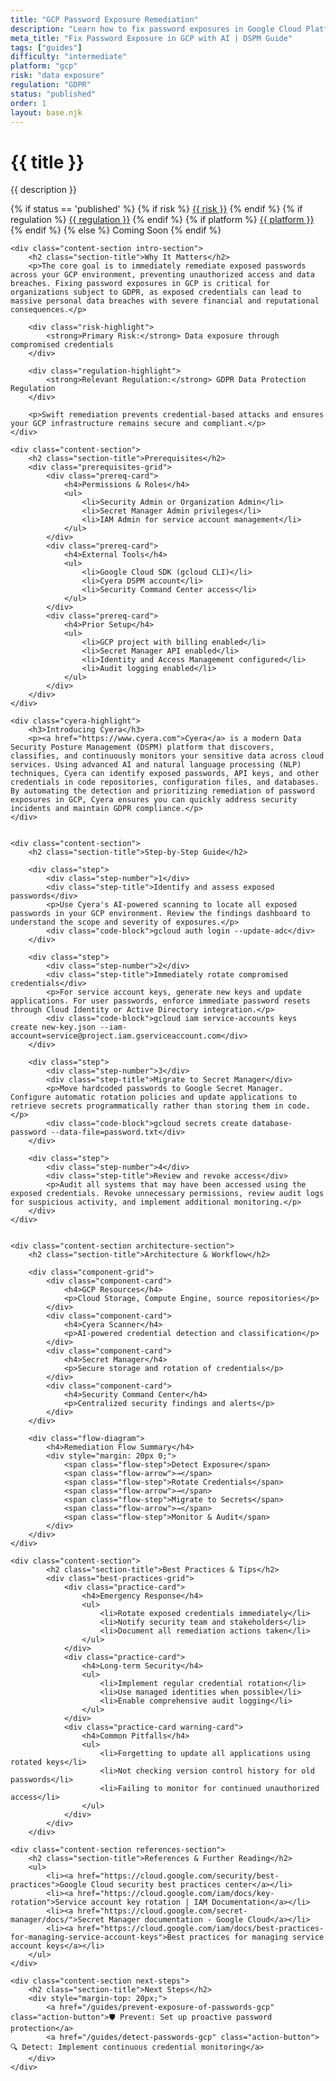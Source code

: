 ```yaml
---
title: "GCP Password Exposure Remediation"
description: "Learn how to fix password exposures in Google Cloud Platform environments. Follow step-by-step guidance for GDPR compliance and security."
meta_title: "Fix Password Exposure in GCP with AI | DSPM Guide"
tags: ["guides"]
difficulty: "intermediate"
platform: "gcp"
risk: "data exposure"
regulation: "GDPR"
status: "published"
order: 1
layout: base.njk
---
```


<div class="container">
    <div class="header">
        <h1>{{ title }}</h1>
        <p>{{ description }}</p>
        <div class="guide-tags-container">
			<div class="guide-tags-wrapper">
		    {% if status == 'published' %}
		        {% if risk %}
		        <a href="/risk/{{ risk | downcase | replace: ' ', '-' }}/" class="guide-tag risk">{{ risk }}</a>
		        {% endif %}
		        {% if regulation %}
		        <a href="/regulation/{{ regulation | downcase | replace: ' ', '-' }}/" class="guide-tag regulation">{{ regulation }}</a>
		        {% endif %}
		        {% if platform %}
		        <a href="/platforms/{{ platform | downcase | replace: ' ', '-' }}/" class="guide-tag platform">{{ platform }}</a>
		        {% endif %}
		    {% else %}
		        <span class="guide-tag coming-soon">Coming Soon</span>
		    {% endif %}
		</div>
		</div>
    </div>

    <div class="content-section intro-section">
        <h2 class="section-title">Why It Matters</h2>
        <p>The core goal is to immediately remediate exposed passwords across your GCP environment, preventing unauthorized access and data breaches. Fixing password exposures in GCP is critical for organizations subject to GDPR, as exposed credentials can lead to massive personal data breaches with severe financial and reputational consequences.</p>
        
        <div class="risk-highlight">
            <strong>Primary Risk:</strong> Data exposure through compromised credentials
        </div>
        
        <div class="regulation-highlight">
            <strong>Relevant Regulation:</strong> GDPR Data Protection Regulation
        </div>
        
        <p>Swift remediation prevents credential-based attacks and ensures your GCP infrastructure remains secure and compliant.</p>
    </div>

    <div class="content-section">
        <h2 class="section-title">Prerequisites</h2>
        <div class="prerequisites-grid">
            <div class="prereq-card">
                <h4>Permissions & Roles</h4>
                <ul>
                    <li>Security Admin or Organization Admin</li>
                    <li>Secret Manager Admin privileges</li>
                    <li>IAM Admin for service account management</li>
                </ul>
            </div>
            <div class="prereq-card">
                <h4>External Tools</h4>
                <ul>
                    <li>Google Cloud SDK (gcloud CLI)</li>
                    <li>Cyera DSPM account</li>
                    <li>Security Command Center access</li>
                </ul>
            </div>
            <div class="prereq-card">
                <h4>Prior Setup</h4>
                <ul>
                    <li>GCP project with billing enabled</li>
                    <li>Secret Manager API enabled</li>
                    <li>Identity and Access Management configured</li>
                    <li>Audit logging enabled</li>
                </ul>
            </div>
        </div>
    </div>
	
    <div class="cyera-highlight">
        <h3>Introducing Cyera</h3>
        <p><a href="https://www.cyera.com">Cyera</a> is a modern Data Security Posture Management (DSPM) platform that discovers, classifies, and continuously monitors your sensitive data across cloud services. Using advanced AI and natural language processing (NLP) techniques, Cyera can identify exposed passwords, API keys, and other credentials in code repositories, configuration files, and databases. By automating the detection and prioritizing remediation of password exposures in GCP, Cyera ensures you can quickly address security incidents and maintain GDPR compliance.</p>
    </div>
	

    <div class="content-section">
        <h2 class="section-title">Step-by-Step Guide</h2>
        
        <div class="step">
            <div class="step-number">1</div>
            <div class="step-title">Identify and assess exposed passwords</div>
            <p>Use Cyera's AI-powered scanning to locate all exposed passwords in your GCP environment. Review the findings dashboard to understand the scope and severity of exposures.</p>
            <div class="code-block">gcloud auth login --update-adc</div>
        </div>

        <div class="step">
            <div class="step-number">2</div>
            <div class="step-title">Immediately rotate compromised credentials</div>
            <p>For service account keys, generate new keys and update applications. For user passwords, enforce immediate password resets through Cloud Identity or Active Directory integration.</p>
            <div class="code-block">gcloud iam service-accounts keys create new-key.json --iam-account=service@project.iam.gserviceaccount.com</div>
        </div>

        <div class="step">
            <div class="step-number">3</div>
            <div class="step-title">Migrate to Secret Manager</div>
            <p>Move hardcoded passwords to Google Secret Manager. Configure automatic rotation policies and update applications to retrieve secrets programmatically rather than storing them in code.</p>
            <div class="code-block">gcloud secrets create database-password --data-file=password.txt</div>
        </div>

        <div class="step">
            <div class="step-number">4</div>
            <div class="step-title">Review and revoke access</div>
            <p>Audit all systems that may have been accessed using the exposed credentials. Revoke unnecessary permissions, review audit logs for suspicious activity, and implement additional monitoring.</p>
        </div>
    </div>


    <div class="content-section architecture-section">
        <h2 class="section-title">Architecture & Workflow</h2>
        
        <div class="component-grid">
            <div class="component-card">
                <h4>GCP Resources</h4>
                <p>Cloud Storage, Compute Engine, source repositories</p>
            </div>
            <div class="component-card">
                <h4>Cyera Scanner</h4>
                <p>AI-powered credential detection and classification</p>
            </div>
            <div class="component-card">
                <h4>Secret Manager</h4>
                <p>Secure storage and rotation of credentials</p>
            </div>
            <div class="component-card">
                <h4>Security Command Center</h4>
                <p>Centralized security findings and alerts</p>
            </div>
        </div>

        <div class="flow-diagram">
            <h4>Remediation Flow Summary</h4>
            <div style="margin: 20px 0;">
                <span class="flow-step">Detect Exposure</span>
                <span class="flow-arrow">→</span>
                <span class="flow-step">Rotate Credentials</span>
                <span class="flow-arrow">→</span>
                <span class="flow-step">Migrate to Secrets</span>
                <span class="flow-arrow">→</span>
                <span class="flow-step">Monitor & Audit</span>
            </div>
        </div>
    </div>

	<div class="content-section">
	        <h2 class="section-title">Best Practices & Tips</h2>
	        <div class="best-practices-grid">
	            <div class="practice-card">
	                <h4>Emergency Response</h4>
	                <ul>
	                    <li>Rotate exposed credentials immediately</li>
	                    <li>Notify security team and stakeholders</li>
	                    <li>Document all remediation actions taken</li>
	                </ul>
	            </div>
	            <div class="practice-card">
	                <h4>Long-term Security</h4>
	                <ul>
	                    <li>Implement regular credential rotation</li>
	                    <li>Use managed identities when possible</li>
	                    <li>Enable comprehensive audit logging</li>
	                </ul>
	            </div>
	            <div class="practice-card warning-card">
	                <h4>Common Pitfalls</h4>
	                <ul>
	                    <li>Forgetting to update all applications using rotated keys</li>
	                    <li>Not checking version control history for old passwords</li>
	                    <li>Failing to monitor for continued unauthorized access</li>
	                </ul>
	            </div>
	        </div>
	    </div>

    <div class="content-section references-section">
        <h2 class="section-title">References & Further Reading</h2>
        <ul>
            <li><a href="https://cloud.google.com/security/best-practices">Google Cloud security best practices center</a></li>
            <li><a href="https://cloud.google.com/iam/docs/key-rotation">Service account key rotation | IAM Documentation</a></li>
            <li><a href="https://cloud.google.com/secret-manager/docs/">Secret Manager documentation - Google Cloud</a></li>
            <li><a href="https://cloud.google.com/iam/docs/best-practices-for-managing-service-account-keys">Best practices for managing service account keys</a></li>
        </ul>
    </div>

    <div class="content-section next-steps">
        <h2 class="section-title">Next Steps</h2>
        <div style="margin-top: 20px;">
            <a href="/guides/prevent-exposure-of-passwords-gcp" class="action-button">🛡️ Prevent: Set up proactive password protection</a>
            <a href="/guides/detect-passwords-gcp" class="action-button">🔍 Detect: Implement continuous credential monitoring</a>
        </div>
    </div>
</div>